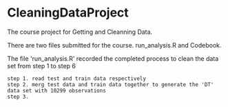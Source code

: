 CleaningDataProject
===================

The course project for Getting and Cleanning Data. 

There are two files submitted for the course. run_analysis.R and Codebook. 

The file 'run_analysis.R' recorded the completed process to clean the data set from step 1 to step 6

    step 1. read test and train data respectively
    step 2. merg test data and train data together to generate the 'DT' data set with 10299 observations
    step 3. 
